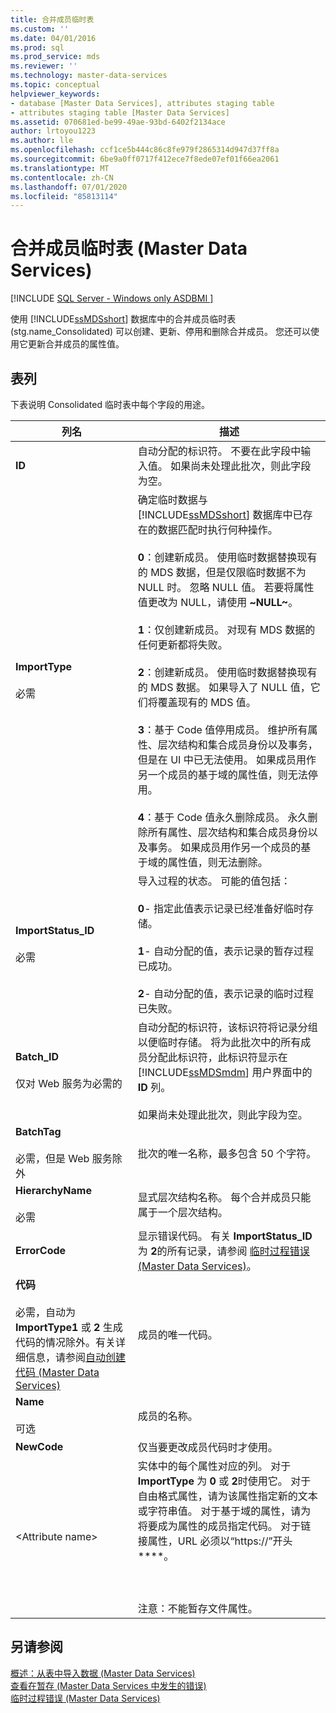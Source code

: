 ```yaml
---
title: 合并成员临时表
ms.custom: ''
ms.date: 04/01/2016
ms.prod: sql
ms.prod_service: mds
ms.reviewer: ''
ms.technology: master-data-services
ms.topic: conceptual
helpviewer_keywords:
- database [Master Data Services], attributes staging table
- attributes staging table [Master Data Services]
ms.assetid: 070681ed-be99-49ae-93bd-6402f2134ace
author: lrtoyou1223
ms.author: lle
ms.openlocfilehash: ccf1ce5b444c86c8fe979f2865314d947d37ff8a
ms.sourcegitcommit: 6be9a0ff0717f412ece7f8ede07ef01f66ea2061
ms.translationtype: MT
ms.contentlocale: zh-CN
ms.lasthandoff: 07/01/2020
ms.locfileid: "85813114"
---
```

# <a name="consolidated-member-staging-table-master-data-services"></a>合并成员临时表 (Master Data Services)

[!INCLUDE [SQL Server - Windows only ASDBMI  ](../includes/applies-to-version/sql-windows-only-asdbmi.md)]

  使用 [!INCLUDE[ssMDSshort](../includes/ssmdsshort-md.md)] 数据库中的合并成员临时表 (stg.name_Consolidated) 可以创建、更新、停用和删除合并成员。 您还可以使用它更新合并成员的属性值。  
  
##  <a name="table-columns"></a><a name="TableColumns"></a>表列  
 下表说明 Consolidated 临时表中每个字段的用途。  
  
|列名|描述|  
|-----------------|-----------------|  
|**ID**|自动分配的标识符。 不要在此字段中输入值。 如果尚未处理此批次，则此字段为空。|  
|**ImportType**<br /><br /> 必需|确定临时数据与 [!INCLUDE[ssMDSshort](../includes/ssmdsshort-md.md)] 数据库中已存在的数据匹配时执行何种操作。<br /><br /> **0**：创建新成员。 使用临时数据替换现有的 MDS 数据，但是仅限临时数据不为 NULL 时。 忽略 NULL 值。 若要将属性值更改为 NULL，请使用 **~NULL~**。<br /><br /> **1**：仅创建新成员。 对现有 MDS 数据的任何更新都将失败。<br /><br /> **2**：创建新成员。 使用临时数据替换现有的 MDS 数据。 如果导入了 NULL 值，它们将覆盖现有的 MDS 值。<br /><br /> **3**：基于 Code 值停用成员。 维护所有属性、层次结构和集合成员身份以及事务，但是在 UI 中已无法使用。 如果成员用作另一个成员的基于域的属性值，则无法停用。<br /><br /> **4**：基于 Code 值永久删除成员。 永久删除所有属性、层次结构和集合成员身份以及事务。 如果成员用作另一个成员的基于域的属性值，则无法删除。|  
|**ImportStatus_ID**<br /><br /> 必需|导入过程的状态。 可能的值包括：<br /><br /> **0**- 指定此值表示记录已经准备好临时存储。<br /><br /> **1**- 自动分配的值，表示记录的暂存过程已成功。<br /><br /> **2**- 自动分配的值，表示记录的临时过程已失败。|  
|**Batch_ID**<br /><br /> 仅对 Web 服务为必需的|自动分配的标识符，该标识符将记录分组以便临时存储。 将为此批次中的所有成员分配此标识符，此标识符显示在 [!INCLUDE[ssMDSmdm](../includes/ssmdsmdm-md.md)] 用户界面中的 **ID** 列。<br /><br /> 如果尚未处理此批次，则此字段为空。|  
|**BatchTag**<br /><br /> 必需，但是 Web 服务除外|批次的唯一名称，最多包含 50 个字符。|  
|**HierarchyName**<br /><br /> 必需|显式层次结构名称。 每个合并成员只能属于一个层次结构。|  
|**ErrorCode**|显示错误代码。 有关 **ImportStatus_ID** 为 **2**的所有记录，请参阅 [临时过程错误 (Master Data Services)](../master-data-services/staging-process-errors-master-data-services.md)。|  
|**代码**<br /><br /> 必需，自动为 **ImportType1** 或 **2** 生成代码的情况除外。有关详细信息，请参阅[自动创建代码 (Master Data Services)](../master-data-services/automatic-code-creation-master-data-services.md)|成员的唯一代码。|  
|**Name**<br /><br /> 可选|成员的名称。|  
|**NewCode**|仅当要更改成员代码时才使用。|  
|\<Attribute name>|实体中的每个属性对应的列。 对于 **ImportType** 为 **0** 或 **2**时使用它。 对于自由格式属性，请为该属性指定新的文本或字符串值。 对于基于域的属性，请为将要成为属性的成员指定代码。 对于链接属性，URL 必须以“https://”开头****。<br /><br /> <br /><br /> 注意：不能暂存文件属性。|  
  
## <a name="see-also"></a>另请参阅  
 [概述：从表中导入数据 &#40;Master Data Services&#41;](../master-data-services/overview-importing-data-from-tables-master-data-services.md)   
 [查看在暂存 &#40;Master Data Services 中发生的错误&#41;](../master-data-services/view-errors-that-occur-during-staging-master-data-services.md)   
 [临时过程错误 (Master Data Services)](../master-data-services/staging-process-errors-master-data-services.md)  
  
  
